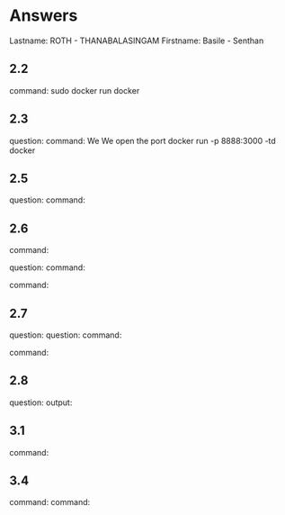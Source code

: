 # Answers

Lastname: ROTH - THANABALASINGAM
Firstname: Basile - Senthan

## 2.2
command:
sudo docker run docker

## 2.3
question:
command:
We
We open the port
docker run -p 8888:3000 -td docker

## 2.5
question:
command:

## 2.6
command:

question:
command:

command:

## 2.7
question:
question:
command:

command:

## 2.8
question:
output:

## 3.1
command:

## 3.4
command:
command:
